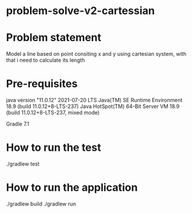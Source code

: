 # problem-solve-v2-cartessian

# Problem statement

Model a line based on point consiting x and y using cartesian system, with that i need to calculate its length

# Pre-requisites

java version "11.0.12" 2021-07-20 LTS
Java(TM) SE Runtime Environment 18.9 (build 11.0.12+8-LTS-237)
Java HotSpot(TM) 64-Bit Server VM 18.9 (build 11.0.12+8-LTS-237, mixed mode)

Gradle 7.1

# How to run the test

./gradlew test

# How to run the application

./gradlew build
./gradlew run




